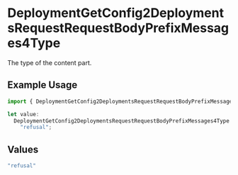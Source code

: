 # DeploymentGetConfig2DeploymentsRequestRequestBodyPrefixMessages4Type

The type of the content part.

## Example Usage

```typescript
import { DeploymentGetConfig2DeploymentsRequestRequestBodyPrefixMessages4Type } from "@orq-ai/node/models/operations";

let value:
  DeploymentGetConfig2DeploymentsRequestRequestBodyPrefixMessages4Type =
    "refusal";
```

## Values

```typescript
"refusal"
```